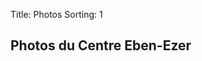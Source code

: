 Title: Photos
Sorting: 1

Photos du Centre Eben-Ezer
--------------------------

<div id="set:72157629543846712" class="galleria"></div>

